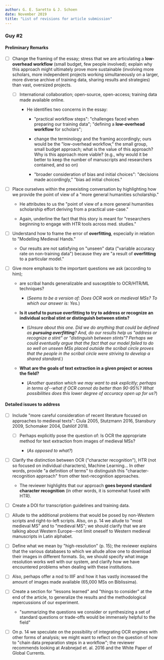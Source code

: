 ```yaml
---
author: G. E. Saretto & J. Schoen
date: November 2019
title: "List of revisions for article submission"
---
```


### Guy #2


#### Preliminary Remarks

- [ ] Change the framing of the essay; stress that we are articulating a **low-overhead workflow** (small budget, few people involved); explain why this approach might ultimately prove more sustainable (involving more scholars, more independent projects working simultaneously on a larger, more diverse archive of training data, sharing results and strategies) than vast, oversized projects.

    - [ ] International collaboration; open-source, open-access; training data made available online.

        - He identifies two concerns in the essay:

            - "practical workflow steps": "challenges faced when preparing our training data"; "defining a **low-overhead workflow** for scholars";

            - change the terminology and the framing accordingly; ours would be the "low-overhead workflow," the small group, small budget approach; what is the value of this approach? Why is this approach more viable? (e.g., why would it be better to keep the number of manuscripts and researchers contained, and so on)

            - "broader consideration of bias and initial choices": "decisions made accordingly," "bias ad initial choices."

- [ ] Place ourselves within the preexisting conversation by highlighting how we provide the point of view of a "more general humanities scholarship."

    - He attributes to us the "point of view of a more general humanities scholarship effort deriving from a practical use-case."

    - Again, underline the fact that this story is meant for "researchers beginning to engage with HTR tools across med. studies."

- [ ] Understand how to frame the error of **overfitting**, especially in relation to "Modelling Medieval Hands."

    - Our results are not satisfying on "unseen" data ("variable accuracy rate on non-training data") because they are "a result of **overfitting** to a particular model."

- [ ] Give more emphasis to the important questions we ask (according to him);

    - are scribal hands generalizable and susceptible to OCR/HTR/ML techniques?

        - (*Seems to be a version of: Does OCR work on medieval MSs? To which our answer is: Yes.*)

    - **Is it useful to pursue overfitting to try to address or recognize an individual scribal stint or distinguish between stints?**

        - (*Unsure about this one. Did we do anything that could be defined as __pursuing overfitting__? And, do our results help us "address or recognize a stint" or "distinguish between stints"? Perhaps we could eventually argue that the fact that our model failed to do so well on unseen MSs placed outside the scribal circle proves that the people in the scribal circle were striving to develop a shared standard.*)

    - **What are the goals of text extraction in a given project or across the field?**

        - (*Another question which we may want to ask explicitly; perhaps in terms of--what if OCR cannot do better than 90-95%? What possibilities does this lower degree of accuracy open up for us?*)

#### Detailed issues to address

- [ ] Include "more careful consideration of recent literature focused on approaches to medieval texts": Ciula 2005, Stutzmann 2016, Stansbury 2009, Schomaker 2004, Dahllöf 2018.

    - [ ] Perhaps explicitly pose the question of: Is OCR the appropriate method for text extraction from images of medieval MSs?

        - (*As opposed to what?*)

- [ ] Clarify the distinction between OCR ("character recognition"), HTR (not so focused on individual characters), Machine Learning... In other words, provide "a definition of terms" to distinguish this "character-recognition approach" from other text-recognition approaches.

    - The reviewer highlights that our approach **goes beyond standard character recognition** (in other words, it is somewhat fused with HTR).

- [ ] Create a DOI for transcription guidelines and training data.

- [ ] Allude to the additional problems that would be posed by non-Western scripts and right-to-left scripts. Also, on p. 14 we allude to "most medieval MS" and to "medieval MS"; we should clarify that we are talking about Western Europe--not limit oneself to Western medieval manuscripts in Latin alphabet.

- [ ] Define what we mean by "high-resolution" (p. 15); the reviewer explains that the various databases to which we allude allow one to download their images in different formats. So, we should specify what image resolution works well with our system, and clarify how we have encountered problems when dealing with these institutions.

- [ ] Also, perhaps offer a nod to IIIF and how it has vastly increased the amount of images made available (65,000 MSs on Biblissima).

- [ ] Create a section for "lessons learned" and "things to consider" at the end of the article, to generalize the results and the methodological repercussions of our experiment.

    - "summarizing the questions we consider or synthesizing a set of standard questions or trade-offs would be immensely helpful to the field"

- [ ] On p. 14 we speculate on the possibility of integrating OCR engines with other forms of analysis; we might want to reflect on the question of how to "chain data preparation steps in a workflow"; the reviewer recommends looking at Arabnejad et. al. 2016 and the White Paper of Global Currents.
